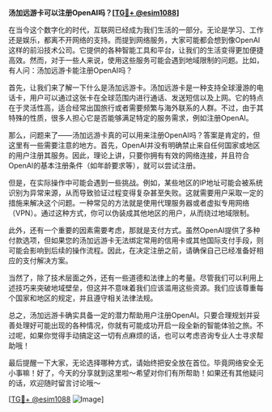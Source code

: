 **汤加远游卡可以注册OpenAI吗？[[TG💪+ @esim1088](https://t.me/s/esim1088)]**

在当今这个数字化的时代，互联网已经成为我们生活的一部分。无论是学习、工作还是娱乐，都离不开网络的支持。而提到网络服务，大家可能都会想到像OpenAI这样的前沿技术公司。它提供的各种智能工具和平台，让我们的生活变得更加便捷高效。然而，对于一些人来说，使用这些服务可能会遇到地域限制的问题。比如，有人问：汤加远游卡能注册OpenAI吗？

首先，让我们来了解一下什么是汤加远游卡。汤加远游卡是一种支持全球漫游的电话卡，用户可以通过这张卡在全球范围内进行通话、发送短信以及上网。它的特点在于灵活性高，适合经常出国旅行或者需要频繁与海外联系的人群。不过，由于其特殊的性质，很多人担心它是否能够满足特定的服务需求，例如注册OpenAI。

那么，问题来了——汤加远游卡真的可以用来注册OpenAI吗？答案是肯定的，但这里有一些需要注意的地方。首先，OpenAI并没有明确禁止来自任何国家或地区的用户注册其服务。因此，理论上讲，只要你拥有有效的网络连接，并且符合OpenAI的基本注册条件（如年龄要求等），就可以尝试注册。

但是，在实际操作中可能会遇到一些挑战。例如，某些地区的IP地址可能会被系统识别为异常来源，从而导致验证过程变得复杂甚至失败。这就需要用户采取一定的措施来解决这个问题。一种常见的方法就是使用代理服务器或者虚拟专用网络（VPN）。通过这种方式，你可以伪装成其他地区的用户，从而绕过地域限制。

此外，还有一个重要的因素需要考虑，那就是支付方式。虽然OpenAI提供了多种付款选项，但如果您的汤加远游卡无法绑定常用的信用卡或其他国际支付手段，则可能会影响到后续的操作流程。因此，在决定注册之前，请确保自己已经准备好相应的支付解决方案。

当然了，除了技术层面之外，还有一些道德和法律上的考量。尽管我们可以利用上述技巧来突破地域壁垒，但这并不意味着我们应该滥用这些资源。我们应该尊重每个国家和地区的规定，并且遵守相关法律法规。

总之，汤加远游卡确实具备一定的潜力帮助用户注册OpenAI。只要合理规划并妥善处理好可能出现的各种情况，你就有可能成功开启一段全新的智能体验之旅。不过呢，如果你觉得手动搞定这一切有点麻烦的话，也可以考虑咨询专业人士寻求帮助哦！

最后提醒一下大家，无论选择哪种方式，请始终把安全放在首位。毕竟网络安全无小事嘛！好了，今天的分享就到这里啦～希望对你们有所帮助！如果还有其他疑问的话，欢迎随时留言讨论哦～

[[TG💪+ @esim1088](https://t.me/s/esim1088) ![Image](https://i.postimg.cc/4NQfJmqS/Snipaste-2025-05-13-00-14-12.png)]